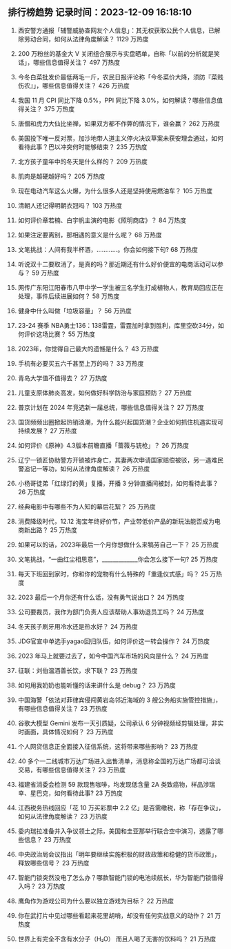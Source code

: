 
## 排行榜趋势 记录时间：2023-12-09 16:18:10
  
  1. 西安警方通报「辅警威胁查网友个人信息」：其无权获取公民个人信息，已解除劳动合同，如何从法律角度解读？ 1129 万热度
    
  2. 200 万粉丝的基金大 V 关闭组合展示与实盘晒单，自称「以前的分析就是笑话」，哪些信息值得关注？ 497 万热度
    
  3. 今冬白菜批发价最低两毛一斤，农民日报评论称「今冬菜价大降，须防『菜贱伤农』」，哪些信息值得关注？ 426 万热度
    
  4. 我国 11 月 CPI 同比下降 0.5%，PPI 同比下降 3.0%，如何解读？哪些信息值得关注？ 375 万热度
    
  5. 唐僧和虎力大仙比坐禅，如果双方都不作弊的情况下，谁会赢？ 262 万热度
    
  6. 美国投下唯一反对票，加沙地带人道主义停火决议草案未获安理会通过，如何看待此事？巴以冲突何时能够结束？ 235 万热度
    
  7. 北方孩子童年中的冬天是什么样的？ 209 万热度
    
  8. 肌肉是越硬越好吗？ 205 万热度
    
  9. 现在电动汽车这么火爆，为什么很多人还是坚持使用燃油车？ 105 万热度
    
  10. 清朝人还记得明朝衣冠吗？ 103 万热度
    
  11. 如何评价章若楠、白宇帆主演的电影《照明商店》？ 84 万热度
    
  12. 如果注定要离别，那相遇的意义是什么呢？ 68 万热度
    
  13. 文笔挑战：人间有我半杯酒，…………。你会如何接下句? 68 万热度
    
  14. 听说双十二要取消了，是真的吗？那近期还有什么好价便宜的电商活动可以参与？ 59 万热度
    
  15. 网传广东阳江阳春市八甲中学一学生被三名学生打成植物人，教育局回应正在处理，事件后续进展如何？ 58 万热度
    
  16. 健身中什么叫做「垃圾容量」？ 56 万热度
    
  17. 23-24 赛季 NBA勇士136：138雷霆，雷霆加时拿到胜利，库里空砍34分，如何评价这场比赛？ 55 万热度
    
  18. 2023年，你觉得自己最大的遗憾是什么？ 43 万热度
    
  19. 手机有必要买五六千甚至上万的吗？ 33 万热度
    
  20. 青岛大学值不值得去？ 27 万热度
    
  21. 儿童支原体肺炎高发，如何做好科学防治与家庭预防？ 27 万热度
    
  22. 普京计划在 2024 年竞选新一届总统，哪些信息值得关注？ 27 万热度
    
  23. 国货频频出圈掀起热销浪潮，为什么能兴起国货潮？企业如何抓住机遇实现可持续发展？ 27 万热度
    
  24. 如何评价《原神》4.3版本前瞻直播「蔷薇与铳枪」？ 26 万热度
    
  25. 辽宁一锁匠协助警方开锁被炸身亡，其妻两次申请国家赔偿被驳，另一遇难民警追记一等功，如何从法律角度解读？ 26 万热度
    
  26. 小杨哥徒弟「红绿灯的黄」复播，开播 3 分钟直播间被封，如何看待此事？ 26 万热度
    
  27. 经典电影中有哪些不为人知的幕后花絮？ 25 万热度
    
  28. 消费降级时代，12.12 淘宝年终好价节，产业带低价产品的新玩法能否成为电商新出路？ 25 万热度
    
  29. 如果可以的话，2023年最后一个月你想做什么来犒劳自己一下？ 25 万热度
    
  30. 文笔挑战，“一曲红尘相思意”，_____________你会怎么接下一句? 25 万热度
    
  31. 每天下班回到家时，你和你的宠物有什么特殊的「重逢仪式感」吗？ 25 万热度
    
  32. 2023 最后一个月你还有什么话，没有勇气说出口？ 24 万热度
    
  33. 公司要裁员，我作为部门负责人应该帮助人事劝退员工吗？ 24 万热度
    
  34. 冬天孩子刷牙用冷水还是热水好？ 24 万热度
    
  35. JDG官宣中单选手yagao回归队伍，如何评价这一转会操作？ 24 万热度
    
  36. 2023 年马上就要过去了，如今中国汽车市场的风向是什么？ 24 万热度
    
  37. 征联：刘伯温酒善长饮，求下联？ 23 万热度
    
  38. 如何用我奶奶也能听懂的话来讲什么是 debug？ 23 万热度
    
  39. 中国海警「依法对菲律宾侵闯黄岩岛邻近海域的 3 艘公务船实施管控措施」，有哪些信息值得关注？ 23 万热度
    
  40. 谷歌大模型 Gemini 发布一天引质疑，公司承认 6 分钟视频经剪辑处理，非实时画面，具体情况如何？ 23 万热度
    
  41. 个人网贷信息正全面接入征信系统，这将带来哪些影响？ 23 万热度
    
  42. 40 多个一二线城市万达广场进入出售清单，消息称全国的万达广场都可洽谈交易，有哪些信息值得关注？ 23 万热度
    
  43. 福建省消委会检测 59 款现售咖啡，均发现低含量 2A 类致癌物，样品涉瑞幸、星巴克，如何看待此事? 23 万热度
    
  44. 江西税务热线回应「花 10 万买彩票中 2.2 亿」是否需缴税，称「存在争议」，如何从法律角度解读？ 23 万热度
    
  45. 委内瑞拉准备并入争议领土之际，美国和圭亚那举行联合空中演习，透露了哪些信息？ 23 万热度
    
  46. 中央政治局会议指出「明年要继续实施积极的财政政策和稳健的货币政策」，释放哪些信号？ 23 万热度
    
  47. 智能门锁突然没电了怎么办？哪款智能门锁的电池续航长，华为智能门锁值得入吗？ 23 万热度
    
  48. 鹰角作为游戏公司为什么要以独立游戏为目标？ 22 万热度
    
  49. 你在武打片中见过哪些看起来花里胡哨，却没有任何实战意义的动作？ 21 万热度
    
  50. 世界上有完全不含有水分子（H₂O） 而且人喝了无害的饮料吗？ 21 万热度
    